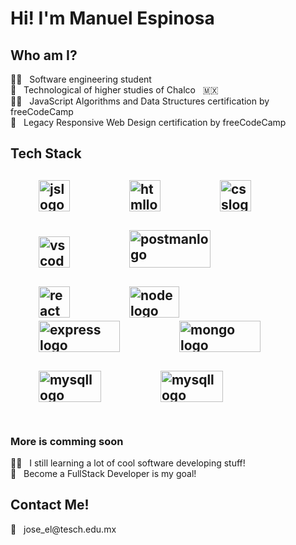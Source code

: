 <h1>Hi! I'm Manuel Espinosa</h1>

<h2>Who am I?</h2>

👨‍🎓 &nbsp; Software engineering student <br>
🏫 &nbsp; Technological of higher studies of Chalco &nbsp; 🇲🇽<br>
🏋️‍♂️ &nbsp; JavaScript Algorithms and Data Structures certification by freeCodeCamp <br>
📜 &nbsp; Legacy Responsive Web Design certification by freeCodeCamp <br>


<h2>Tech Stack<h2>
<div>
<img src="https://i.ibb.co/BNC7vs8/jslogo.png" alt="jslogo" width="50" height="50" hspace="45">
<img src="https://i.ibb.co/685Zbq6/htmllogo.png" alt="htmllogo" width="50" height="50" hspace="45">
<img src="https://i.ibb.co/MSWgbNW/csslogo.png" alt="csslogo" width="50" height="50" hspace="45">
 <br>
 <br>
<img src="https://i.ibb.co/QMpRVgj/vscodelogo.png" alt="vscodelogo" width="50" height="50" hspace="45">
<img src="https://upload.wikimedia.org/wikipedia/commons/c/c2/Postman_%28software%29.png?20211024200826" alt="postmanlogo" width="130" height="60" hspace="45">
 
 <br>
 <br>
<img src="https://upload.wikimedia.org/wikipedia/commons/thumb/4/47/React.svg/2300px-React.svg.png" alt="react logo" width="50" height="50" hspace="45">
<img src="https://upload.wikimedia.org/wikipedia/commons/thumb/d/d9/Node.js_logo.svg/1280px-Node.js_logo.svg.png" alt="node logo" width="80" height="50" hspace="45">
<img src="https://upload.wikimedia.org/wikipedia/commons/6/64/Expressjs.png" alt="express logo" width="130" height="50" hspace="45">
<img src="https://upload.wikimedia.org/wikipedia/commons/thumb/9/93/MongoDB_Logo.svg/2560px-MongoDB_Logo.svg.png" alt="mongo logo" width="130" height="50" hspace="45">
 <br>
<br>
<img src="https://i.ibb.co/gwJHMfk/mysqllogo.png" alt="mysqllogo" width="100" height="50" hspace="45">
<img src="https://onecode.co.il/onecode/wp-content/uploads/2021/11/three-js-logo.png" alt="mysqllogo" width="100" height="50" hspace="45">

 

 
</div>
<br>
<h3>More is comming soon</h3>
🧗‍♂ &nbsp; I still learning a lot of cool software developing stuff! <br>
🎯 &nbsp; Become a FullStack Developer is my goal!<br>

<h2>Contact Me!</h2>
💌 &nbsp; jose_el@tesch.edu.mx
  

 

 

